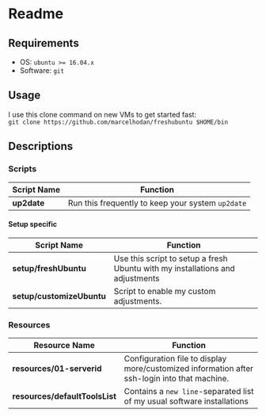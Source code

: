 # Readme
## Requirements
* OS: `ubuntu >= 16.04.x`
* Software: `git`

## Usage
I use this clone command on new VMs to get started fast: <br> `git clone https://github.com/marcelhodan/freshubuntu $HOME/bin`

## Descriptions
### Scripts
Script Name | Function
----------- | --------
**up2date** | Run this frequently to keep your system `up2date`

#### Setup specific
Script Name | Function
----------- | --------
**setup/freshUbuntu** | Use this script to setup a fresh Ubuntu with my installations and adjustments
**setup/customizeUbuntu** | Script to enable my custom adjustments.
### Resources
Resource Name | Function
----------- | --------
**resources/01-serverid** | Configuration file to display more/customized information after ssh-login into that machine.
**resources/defaultToolsList** | Contains a `new line`-separated list of my usual software installations
